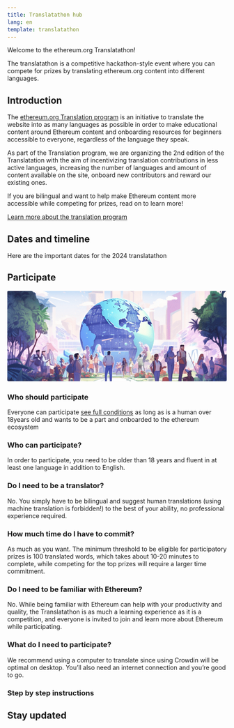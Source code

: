 ```yaml
---
title: Translatathon hub
lang: en
template: translatathon
---
```


Welcome to the ethereum.org Translatathon!

The translatathon is a competitive hackathon-style event where you can compete for prizes by translating ethereum.org content into different languages.

<CardContainer>
  <EmojiCard
    emoji=':money_with_wings:'
    title='Translate ethereum.org'
    description='Translate ethereum.org content into your language and help make the website more accessible'
  />
  <EmojiCard
    emoji=':money_with_wings:'
    title='Win prizes'
    description='Compete for your share of 30,000$ in prizes and opportunities to win Devcon tickets'
  />
  <EmojiCard
    emoji=':closed_lock_with_key:'
    title='Learn about Ethereum'
    description='Learn about different Ethereum related topics while contributing and competing'
  />
</CardContainer>

## Introduction

The [ethereum.org Translation program](/contributing/translation-program/) is an initiative to translate the website into as many languages as possible in order to make educational content around Ethereum content and onboarding resources for beginners accessible to everyone, regardless of the language they speak.

As part of the Translation program, we are organizing the 2nd edition of the Translatation with the aim of incentivizing translation contributions in less active languages, increasing the number of languages and amount of content available on the site, onboard new contributors and reward our existing ones.

If you are bilingual and want to help make Ethereum content more accessible while competing for prizes, read on to learn more!

[Learn more about the translation program](/contributing/translation-program/)

## Dates and timeline

Here are the important dates for the 2024 translatathon

<DatesAndTimeline />

<TranslatathonInANutshell />

## Participate

![](./participate.png)

### Who should participate

Everyone can participate [see full conditions](/translatathon/terms-and-conditions) as long as is a human over 18years old and wants to be a part and onboarded to the ethereum ecosystem

<TwoColumnContent>
  <CardContent>
    <h3>Who can participate?</h3>
    In order to participate, you need to be older than 18 years and fluent in at least one language in addition to English.
  </CardContent>
  <CardContent>
  <h3>Do I need to be a translator?</h3>
    No. You simply have to be bilingual and suggest human translations (using machine translation is forbidden!) to the best of your ability, no professional experience required.
  </CardContent>
</TwoColumnContent>

<TwoColumnContent>
  <CardContent>
    <h3>How much time do I have to commit?</h3>
    As much as you want. The minimum threshold to be eligible for participatory prizes is 100 translated words, which takes about 10-20 minutes to complete, while competing for the top prizes will require a larger time commitment.
  </CardContent>
  <CardContent>
    <h3>Do I need to be familiar with Ethereum?</h3>
    No. While being familiar with Ethereum can help with your productivity and quality, the Translatathon is as much a learning experience as it is a competition, and everyone is invited to join and learn more about Ethereum while participating.
  </CardContent>
</TwoColumnContent>

<TwoColumnContent>
  <CardContent>
    <h3>What do I need to participate?</h3>
    We recommend using a computer to translate since using Crowdin will be optimal on desktop. You’ll also need an internet connection and you’re good to go.
  </CardContent>
</TwoColumnContent>

### Step by step instructions

<StepByStepInstructions />

## Stay updated

<!-- TODO: Uncomment when the hubs page is ready -->
<!-- <TranslationHubCallout>
  <h3 style={{margin:0}}>Translataton hubs</h3>

  THis year we bring IRL community hugs to join local communities and help translate.

  this hubs are located all over the world, find out if there is one close to you and jion the community
</TranslationHubCallout> -->

<TranslatathonCalendar />

<ApplyNow />